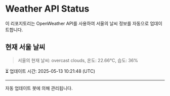 
# Weather API Status

이 리포지토리는 OpenWeather API를 사용하여 서울의 날씨 정보를 자동으로 업데이트합니다.

## 현재 서울 날씨
> 서울의 현재 날씨: overcast clouds, 온도: 22.66°C, 습도: 36%

⏳ 업데이트 시간: 2025-05-13 10:21:48 (UTC)

---
자동 업데이트 봇에 의해 관리됩니다.
